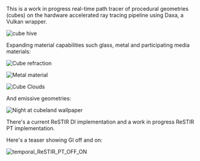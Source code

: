 This is a work in progress real-time path tracer of procedural geometries (cubes) on the hardware accelerated ray tracing pipeline using Daxa, a Vulkan wrapper.

![cube hive](https://github.com/Jaisiero/cube-tracing/assets/6051981/9064b1e3-0c33-4940-a21e-9dd342007565)

Expanding material capabilities such glass, metal and participating media materials:

![Cube refraction](https://github.com/Jaisiero/cube-tracing/assets/6051981/ce8b546f-c08e-457a-8e19-17fc575c151c)

![Metal material](https://github.com/Jaisiero/cube-tracing/assets/6051981/9ee29490-fd15-4206-88cb-1f1849eac50f)

![Cube Clouds](https://github.com/Jaisiero/cube-tracing/assets/6051981/5ab01724-60ac-485a-bc7e-30c1997c6fd8)


And emissive geometries:

![Night at cubeland wallpaper](https://github.com/Jaisiero/cube-tracing/assets/6051981/2e170cbe-9013-4c9c-856e-1274bbcf7858)


There's a current ReSTIR DI implementation and a work in progress ReSTIR PT implementation.

Here's a teaser showing GI off and on:

![temporal_ReSTIR_PT_OFF_ON](https://github.com/Jaisiero/cube-tracing/assets/6051981/2f2138a6-07ad-4d8f-9415-201b69cae1d1)


